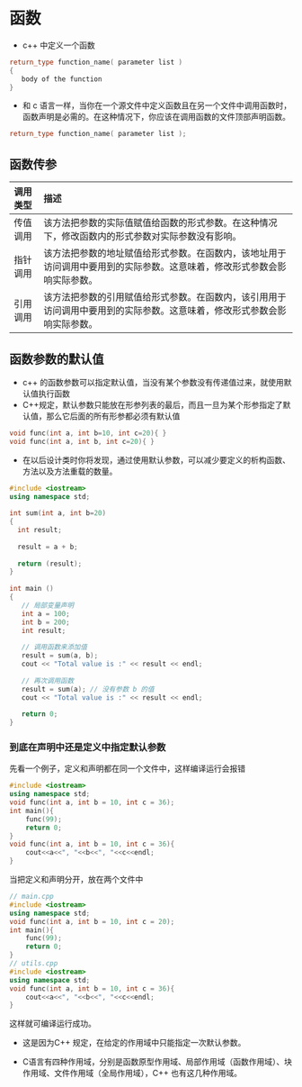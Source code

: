 # 函数

- c++ 中定义一个函数

```c++
return_type function_name( parameter list )
{
   body of the function
}
```

- 和 c 语言一样，当你在一个源文件中定义函数且在另一个文件中调用函数时，函数声明是必需的。在这种情况下，你应该在调用函数的文件顶部声明函数。

```c++
return_type function_name( parameter list );
```

## 函数传参

| 调用类型                                                     | 描述                                                         |
| :----------------------------------------------------------- | :----------------------------------------------------------- |
| 传值调用 | 该方法把参数的实际值赋值给函数的形式参数。在这种情况下，修改函数内的形式参数对实际参数没有影响。 |
| 指针调用 | 该方法把参数的地址赋值给形式参数。在函数内，该地址用于访问调用中要用到的实际参数。这意味着，修改形式参数会影响实际参数。 |
| 引用调用 | 该方法把参数的引用赋值给形式参数。在函数内，该引用用于访问调用中要用到的实际参数。这意味着，修改形式参数会影响实际参数。 |

## 函数参数的默认值

- c++ 的函数参数可以指定默认值，当没有某个参数没有传递值过来，就使用默认值执行函数
- C++规定，默认参数只能放在形参列表的最后，而且一旦为某个形参指定了默认值，那么它后面的所有形参都必须有默认值

```c++
void func(int a, int b=10, int c=20){ }
void func(int a, int b, int c=20){ }
```

- 在以后设计类时你将发现，通过使用默认参数，可以减少要定义的析构函数、方法以及方法重载的数量。

```c++
#include <iostream>
using namespace std;
 
int sum(int a, int b=20)
{
  int result;
 
  result = a + b;
  
  return (result);
}
 
int main ()
{
   // 局部变量声明
   int a = 100;
   int b = 200;
   int result;
 
   // 调用函数来添加值
   result = sum(a, b);
   cout << "Total value is :" << result << endl;
 
   // 再次调用函数
   result = sum(a); // 没有参数 b 的值
   cout << "Total value is :" << result << endl;
 
   return 0;
}
```

### 到底在声明中还是定义中指定默认参数

先看一个例子，定义和声明都在同一个文件中，这样编译运行会报错

```c++
#include <iostream>
using namespace std;
void func(int a, int b = 10, int c = 36);
int main(){
    func(99);
    return 0;
}
void func(int a, int b = 10, int c = 36){
    cout<<a<<", "<<b<<", "<<c<<endl;
}
```

当把定义和声明分开，放在两个文件中

```c++
// main.cpp
#include <iostream>
using namespace std;
void func(int a, int b = 10, int c = 20);
int main(){
    func(99);
    return 0;
}
// utils.cpp
#include <iostream>
using namespace std;
void func(int a, int b = 10, int c = 36){
    cout<<a<<", "<<b<<", "<<c<<endl;
}
```

这样就可编译运行成功。

- 这是因为C++ 规定，在给定的作用域中只能指定一次默认参数。

- C语言有四种作用域，分别是函数原型作用域、局部作用域（函数作用域）、块作用域、文件作用域（全局作用域），C++ 也有这几种作用域。

  
